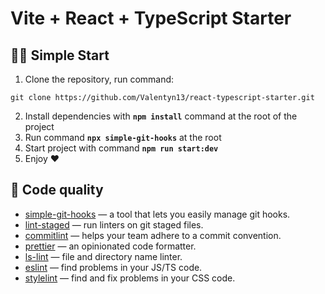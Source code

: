# Vite + React + TypeScript Starter


## 🏃‍♂️ Simple Start

1. Clone the repository, run command:
  ```
  git clone https://github.com/Valentyn13/react-typescript-starter.git
  ```
 2. Install dependencies with **`npm install`** command at the root of the project
 3. Run command **`npx simple-git-hooks`** at the root
 4. Start project with command **`npm run start:dev`**
 5. Enjoy ❤️


 ## 🥊 Code quality

 -   [simple-git-hooks](https://www.npmjs.com/package/simple-git-hooks) — a tool that lets you easily manage git hooks.
-   [lint-staged](https://www.npmjs.com/package/lint-staged) — run linters on git staged files.
-   [commitlint](https://commitlint.js.org/) — helps your team adhere to a commit convention.
-   [prettier](https://prettier.io/) — an opinionated code formatter.
-   [ls-lint](https://ls-lint.org/) — file and directory name linter.
-   [eslint](https://eslint.org/) — find problems in your JS/TS code.
-   [stylelint](https://stylelint.io/) — find and fix problems in your CSS code.